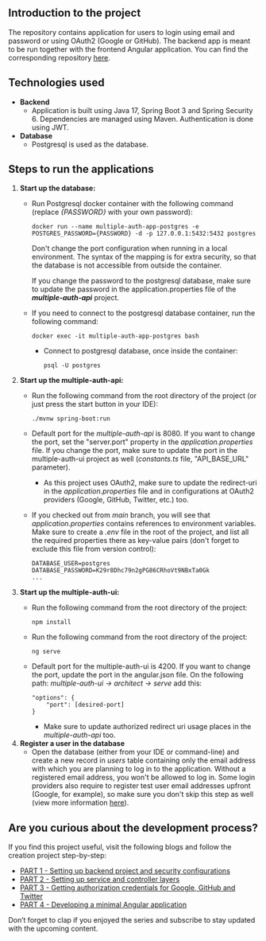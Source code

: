 ## Introduction to the project
The repository contains application for users to login using email and password or using OAuth2 (Google or GitHub).
The backend app is meant to be run together with the frontend Angular application. You can find the corresponding repository [here](https://github.com/anitalakhadze/multiple-auth-ui).

## Technologies used
- **Backend**
    - Application is built using Java 17, Spring Boot 3 and Spring Security 6. Dependencies are managed using Maven. Authentication is done using JWT.
- **Database**
    - Postgresql is used as the database.


## Steps to run the applications
1. **Start up the database:**
    - Run Postgresql docker container with the following command (replace _{PASSWORD}_ with your own password):

      `docker run --name multiple-auth-app-postgres -e POSTGRES_PASSWORD={PASSWORD} -d -p 127.0.0.1:5432:5432 postgres`

      Don't change the port configuration when running in a local environment. The syntax of the mapping is for extra security, so that the database is not accessible from outside the container.

      If you change the password to the postgresql database, make sure to update the password in the application.properties file of the **_multiple-auth-api_** project.
    - If you need to connect to the postgresql database container, run the following command:

      `docker exec -it multiple-auth-app-postgres bash`
        - Connect to postgresql database, once inside the container:

          `psql -U postgres`
2. **Start up the multiple-auth-api:**
    - Run the following command from the root directory of the project (or just press the start button in your IDE):

      `./mvnw spring-boot:run`

    - Default port for the _multiple-auth-api_ is 8080. If you want to change the port, set the "server.port" property in the _application.properties_ file. If you change the port, make sure to update the port in the multiple-auth-ui project as well (_constants.ts_ file, "API_BASE_URL" parameter).

        - As this project uses OAuth2, make sure to update the redirect-uri in the _application.properties_ file and in configurations at OAuth2 providers (Google, GitHub, Twitter, etc.) too.
    - If you checked out from _main_ branch, you will see that _application.properties_ contains references to environment variables. Make sure to create a _.env_ file in the root of the project, and list all the required properties there as key-value pairs (don't forget to exclude this file from version control):
      ```
      DATABASE_USER=postgres
      DATABASE_PASSWORD=K29r8Dhc79n2gPG86CRhoVt9NBxTa0Gk
      ...
      ```
3. **Start up the multiple-auth-ui:**
    - Run the following command from the root directory of the project:

      `npm install`
    - Run the following command from the root directory of the project:

      `ng serve`
    - Default port for the multiple-auth-ui is 4200. If you want to change the port, update the port in the angular.json file. On the following path: _multiple-auth-ui -> architect -> serve_ add this:
        ```
        "options": {
            "port": [desired-port]
        }
        ```
        - Make sure to update authorized redirect uri usage places in the _multiple-auth-api_ too.
4. **Register a user in the database**
    - Open the database (either from your IDE or command-line) and create a new record in _users_ table containing only the email address with which you are planning to log in to the application. Without a registered email address, you won't be allowed to log in. Some login providers also require to register test user email addresses upfront (Google, for example), so make sure you don't skip this step as well (view more information [here](https://blog.devgenius.io/part-3-implementing-authentication-with-spring-boot-security-6-oauth2-and-angular-17-via-8716646ed062)).

## Are you curious about the development process?  
If you find this project useful, visit the following blogs and follow the creation project step-by-step:
- [PART 1 - Setting up backend project and security configurations](https://medium.com/dev-genius/implementing-authentication-with-spring-boot-security-6-oauth2-and-angular-17-via-multiple-4144075e5fef)
- [PART 2 - Setting up service and controller layers](https://medium.com/dev-genius/implementing-authentication-with-spring-boot-security-6-oauth2-and-angular-17-via-multiple-b48789a3777e)
- [PART 3 - Getting authorization credentials for Google, GitHub and Twitter](https://medium.com/dev-genius/part-3-implementing-authentication-with-spring-boot-security-6-oauth2-and-angular-17-via-8716646ed062)
- [PART 4 - Developing a minimal Angular application](https://medium.com/@anitalakhadze/part-4-implementing-authentication-with-spring-boot-security-6-oauth2-and-angular-17-via-df3fbb003946)

Don’t forget to clap if you enjoyed the series and subscribe to stay updated with the upcoming content.

